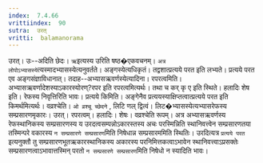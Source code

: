 ```yaml
---
index:  7.4.66
vrittiindex:  90
sutra:  उरत्
vritti:  balamanorama 
---
```


उरत्। उः--अदिति छेदः। `ऋ`इत्यस्य उरिति षष्ठ�एकवचनम्। `अत्र लोपोऽभ्यासस्ये`त्यस्मादभ्यासस्येत्यनुवर्तते। अङ्गस्येत्यधिकृतं। तद्वशात्प्रत्यये परत इति लभ्यते। प्रत्यये परत एव अङ्गसंज्ञाविधानात्। तदाह--अभ्यासऋवर्णस्येत्यादिना। रपरत्वमिति। अभ्यासऋवर्णादेशस्याऽकारस्योरण्?रपर इति रपरत्वमित्यर्थः। तथा च कर् कृ ए इति स्थिते। हलादिः शेष इति। रेफस्य निवृत्तिरिति भावः। प्रत्यये किमिति। अङ्गेनैव प्रत्ययस्याक्षिप्तत्वात्प्रत्यये परत इति किमर्थमित्यर्थः। वव्रश्चेति। `ओ व्रश्चू च्छेदने` , लिटि णल् द्वित्वं। लिट�भ्यासस्येत्यभ्यासरेफस्य सम्प्रसारणमृकारः। उरत्। रपरत्वम्। हलादिः। शेषः। वव्रश्चेति रूपम्। अत्र अभ्यासऋवर्णस्य रेफस्थानिकस्य सम्प्रसारणस्य य उरदत्वसम्पन्नोऽकारस्तस्य अचः परस्मिन्निति स्थानिवत्त्वेन सम्प्रसारणतया तस्मिन्परे वकारस्य `न सम्प्रसारणे सम्प्रसारण`मिति निषेधान्न सम्प्रसारममिति स्थितिः। उरदित्यत्र `प्रत्यये परत` इत्यनुक्तौ तु सम्प्रसारणभूतऋकारस्थानिकस्य अकारस्य परनिमित्तकत्वाऽभावेन स्थानिवत्त्वाऽप्रसक्तेः सम्प्रसारणत्वाऽभावात्तस्मिन् परतो `न सम्प्रसारणे सम्प्रसारण`मिति निषेधो न स्यादिति भावः।

